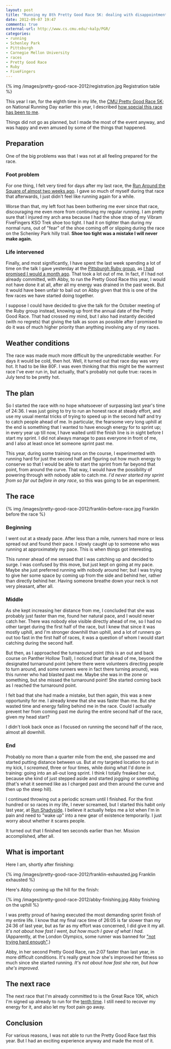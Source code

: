 ```yaml
---
layout: post
title: "Running my 8th Pretty Good Race 5K: dealing with disappointment"
date: 2012-09-07 19:47
comments: true
external-url: http://www.cs.cmu.edu/~kalp/PGR/
categories: 
- running
- Schenley Park
- Pittsburgh
- Carnegie Mellon University
- races
- Pretty Good Race
- Ruby
- FiveFingers
---
```

{% img /images/pretty-good-race-2012/registration.jpg Registration table %}

This year I ran, for the eighth time in my life, the [CMU Pretty Good Race 5K](http://www.cs.cmu.edu/~kalp/PGR/); on National Running Day earlier this year, I described [how special this race has been to me](/blog/2012/06/06/i-celebrated-national-running-day-in-schenley-park-remembering-how-i-began-to-run-13-year-ago/).

Things did not go as planned, but I made the most of the event anyway, and was happy and even amused by some of the things that happened.

<!--more-->

## Preparation

One of the big problems was that I was not at all feeling prepared for the race.

### Foot problem

For one thing, I felt very tired for days after my last race, the [Run Around the Square of almost two weeks ago](/blog/2012/08/25/my-eighth-time-doing-run-around-the-square-5k/). I gave so much of myself during that race that afterwards, I just didn't feel like running again for a while.

Worse than that, my left foot has been bothering me ever since that race, discouraging me even more from continuing my regular running. I am pretty sure that I injured my arch area because I had the shoe strap of my Vibram FiveFingers KSO Trek shoe too tight. I had it on tighter than during my normal runs, out of "fear" of the shoe coming off or slipping during the race on the Schenley Park hilly trail. **Shoe too tight was a mistake I will never make again.**

### Life intervened

Finally, and most significantly, I have spent the last week spending a lot of time on the talk I gave yesterday at the [Pittsburgh Ruby group](http://pghrb.heroku.com/), as [I had promised I would a month ago](/blog/2012/08/07/the-first-steel-city-ruby-conference-an-amazing-experience/). That took a lot out of me. In fact, if I had not already committed, with Abby, to run the Pretty Good Race this year, I would not have done it at all, after all my energy was drained in the past week. But it would have been unfair to bail out on Abby given that this is one of the few races we have started doing together.

I suppose I could have decided to give the talk for the October meeting of the Ruby group instead, knowing up front the annual date of the Pretty Good Race. That had crossed my mind, but I also had instantly decided (with no regrets) that giving the talk as soon as possible after I promised to do it was of much higher priority than anything involving any of my races.

## Weather conditions

The race was made much more difficult by the unpredictable weather. For days it would be cold, then hot. Well, it turned out that race day was very hot. It had to be like 80F. I was even thinking that this might be the warmest race I've ever run in, but actually, that's probably not quite true: races in July tend to be pretty hot.

## The plan

So I started the race with no hope whatsoever of surpassing last year's time of 24:36. I was just going to try to run an honest race at steady effort, and use my usual mental tricks of trying to speed up in the second half and try to catch people ahead of me. In particular, the fearsome very long uphill at the end is something that I wanted to have enough energy for to sprint up; in every year up till now, I have waited until the finish line is in sight before I start my sprint. I did not always manage to pass everyone in front of me, and I also at least once let someone sprint past me.

This year, during some training runs on the course, I experimented with running hard for just the second half and figuring out how much energy to conserve so that I would be able to start the sprint from far beyond that point, from around the curve. That way, I would have the possibility of powering through with nobody able to catch me. *I'd never started my sprint from so far out before in any race*, so this was going to be an experiment.

## The race

{% img /images/pretty-good-race-2012/franklin-before-race.jpg Franklin before the race %}

### Beginning

I went out at a steady pace. After less than a mile, runners had more or less spread out and found their pace. I slowly caught up to someone who was running at approximately my pace. This is when things got interesting.

This runner ahead of me sensed that I was catching up and decided to surge. I was confused by this move, but just kept on going at my pace. Maybe she just preferred running with nobody around her; but I was trying to give her some space by coming up from the side and behind her, rather than directly behind her. Having someone breathe down your neck is not very pleasant, after all.

### Middle

As she kept increasing her distance from me, I concluded that she was probably just faster than me, found her natural pace, and I would never catch her. There was nobody else visible directly ahead of me, so I had no other target during the first half of the race, but I knew that since it was mostly uphill, and I'm stronger downhill than uphill, and a lot of runners go out too fast in the first half of races, it was a question of whom I would start catching during the second half.

But then, as I approached the turnaround point (this is an out and back course on Panther Hollow Trail), I noticed that far ahead of me, beyond the designated turnaround point (where there were volunteers directing people to turn around, and some runners were in fact there turning around), was this runner who had blasted past me. Maybe she was in the zone or something, but she missed the turnaround point! She started coming back as I reached the turnaround point.

I felt bad that she had made a mistake, but then again, this was a new opportunity for me. I already knew that she was faster than me. But she wasted time and energy falling behind me in the race. Could I actually prevent her from coming past me during the entire second half of the race, given my head start?

I didn't look back once as I focused on running the second half of the race, almost all downhill.

### End

Probably no more than a quarter mile from the end, she passed me and started putting distance between us. But at my targeted location to put in my kick, I *screamed*, three or four times, while doing what I'd done in training: going into an all-out long sprint. I think I totally freaked her out, because she kind of just stepped aside and started jogging or something (that's what it seemed like as I charged past and then around the curve and then up the steep hill).

I continued throwing out a periodic scream until I finished. For the first hundred or so races in my life, I never screamed, but I started this habit only last year, at [Run Shadyside](/blog/2011/10/01/run-shadyside-5k-outrunning-mickey-mouse-and-lending-a-trumpet/). I believe it actually helps me a lot when I'm in pain and need to "wake up" into a new gear of existence temporarily. I just worry about whether it scares people.

It turned out that I finished ten seconds earlier than her. Mission accomplished, after all.

## What is important

Here I am, shortly after finishing:

{% img /images/pretty-good-race-2012/franklin-exhausted.jpg Franklin exhausted %}

Here's Abby coming up the hill for the finish:

{% img /images/pretty-good-race-2012/abby-finishing.jpg Abby finishing on the uphill %}

I was pretty proud of having executed the most demanding sprint finish of my entire life. I know that my final race time of 26:05 is far slower than my 24:36 of last year, but as far as my effort was concerned, I did give it my all. *It's not about how fast I went, but how much I gave of what I had.* (Apparently, at the London Olympics, some runner was banned for ["not trying hard enough"](http://www.telegraph.co.uk/sport/olympics/athletics/9456916/Algerian-runner-banned-for-not-trying-hard-enough-at-London-2012.html).)

Abby, in her second Pretty Good Race, ran 2:07 faster than last year, in more difficult conditions. It's really great how she's improved her fitness so much since she started running. *It's not about how fast she ran, but how she's improved.*

## The next race

The next race that I'm already committed to is the Great Race 10K, which I'm signed up already to run for the [tenth time](/blog/2011/09/25/blistered-but-blissful-in-the-burgh/). I still need to recover my energy for it, and also let my foot pain go away.

## Conclusion

For various reasons, I was not able to run the Pretty Good Race fast this year. But I had an exciting experience anyway and made the most of it.
